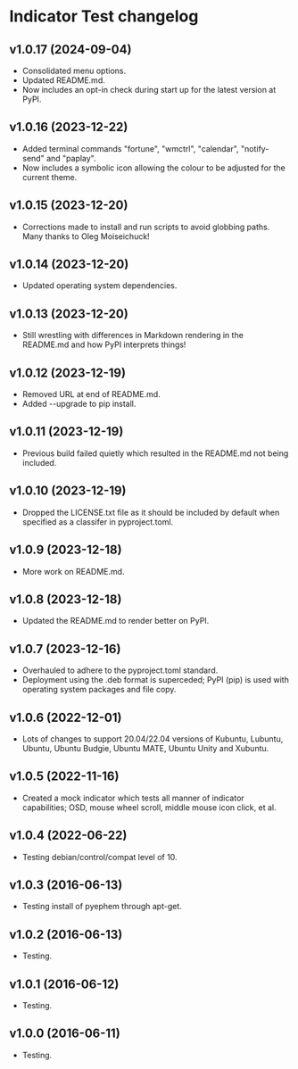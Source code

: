 # Indicator Test changelog

## v1.0.17 (2024-09-04)

- Consolidated menu options.
- Updated README.md.
- Now includes an opt-in check during start up for the latest version at PyPI.


## v1.0.16 (2023-12-22)

- Added terminal commands "fortune", "wmctrl", "calendar", "notify-send" and "paplay".
- Now includes a symbolic icon allowing the colour to be adjusted for the current theme.


## v1.0.15 (2023-12-20)

- Corrections made to install and run scripts to avoid globbing paths.  Many thanks to Oleg Moiseichuck!


## v1.0.14 (2023-12-20)

- Updated operating system dependencies.


## v1.0.13 (2023-12-20)

- Still wrestling with differences in Markdown rendering in the README.md and how PyPI interprets things!


## v1.0.12 (2023-12-19)

- Removed URL at end of README.md.
- Added --upgrade to pip install.


## v1.0.11 (2023-12-19)

- Previous build failed quietly which resulted in the README.md not being included.


## v1.0.10 (2023-12-19)

- Dropped the LICENSE.txt file as it should be included by default when specified as a classifer in pyproject.toml.


## v1.0.9 (2023-12-18)

- More work on README.md.


## v1.0.8 (2023-12-18)

- Updated the README.md to render better on PyPI.


## v1.0.7 (2023-12-16)

- Overhauled to adhere to the pyproject.toml standard.
- Deployment using the .deb format is superceded; PyPI (pip) is used with operating system packages and file copy.


## v1.0.6 (2022-12-01)

- Lots of changes to support 20.04/22.04 versions of Kubuntu, Lubuntu, Ubuntu, Ubuntu Budgie, Ubuntu MATE, Ubuntu Unity and Xubuntu.


## v1.0.5 (2022-11-16)

- Created a mock indicator which tests all manner of indicator capabilities; OSD, mouse wheel scroll, middle mouse icon click, et al.


## v1.0.4 (2022-06-22)

- Testing debian/control/compat level of 10.


## v1.0.3 (2016-06-13)

- Testing install of pyephem through apt-get.


## v1.0.2 (2016-06-13)

- Testing.


## v1.0.1 (2016-06-12)

- Testing.


## v1.0.0 (2016-06-11)

- Testing.

